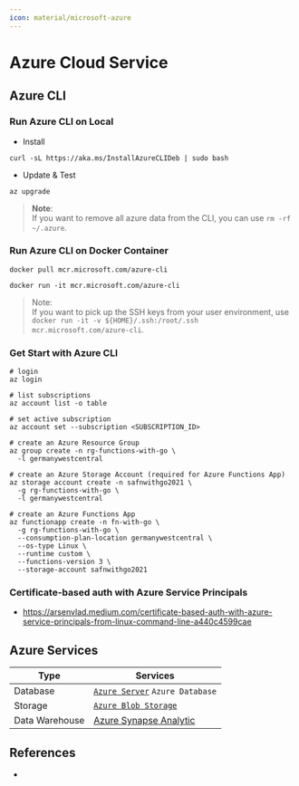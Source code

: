 ```yaml
---
icon: material/microsoft-azure
---
```


# Azure Cloud Service

## Azure CLI

### Run Azure CLI on Local

- Install

```shell
curl -sL https://aka.ms/InstallAzureCLIDeb | sudo bash
```

- Update & Test

```shell
az upgrade
```

> **Note**: \
> If you want to remove all azure data from the CLI, you can use `rm -rf ~/.azure`.

### Run Azure CLI on Docker Container

```shell
docker pull mcr.microsoft.com/azure-cli
```

```shell
docker run -it mcr.microsoft.com/azure-cli
```

> Note: \
> If you want to pick up the SSH keys from your user environment, use
> `docker run -it -v ${HOME}/.ssh:/root/.ssh mcr.microsoft.com/azure-cli`.

### Get Start with Azure CLI

```shell
# login
az login

# list subscriptions
az account list -o table

# set active subscription
az account set --subscription <SUBSCRIPTION_ID>

# create an Azure Resource Group
az group create -n rg-functions-with-go \
  -l germanywestcentral

# create an Azure Storage Account (required for Azure Functions App)
az storage account create -n safnwithgo2021 \
  -g rg-functions-with-go \
  -l germanywestcentral

# create an Azure Functions App
az functionapp create -n fn-with-go \
  -g rg-functions-with-go \
  --consumption-plan-location germanywestcentral \
  --os-type Linux \
  --runtime custom \
  --functions-version 3 \
  --storage-account safnwithgo2021
```

### Certificate-based auth with Azure Service Principals

- https://arsenvlad.medium.com/certificate-based-auth-with-azure-service-principals-from-linux-command-line-a440c4599cae

## Azure Services

| Type           | Services                                                                               |
|----------------|----------------------------------------------------------------------------------------|
| Database       | [`Azure Server`](database_server/READMD.md) `Azure Database`                           |
| Storage        | [`Azure Blob Storage`](storage_account/README.md)                                      |
| Data Warehouse | [Azure Synapse Analytic](https://learn.microsoft.com/en-us/azure/synapse-analytics/)   |

## References

-
